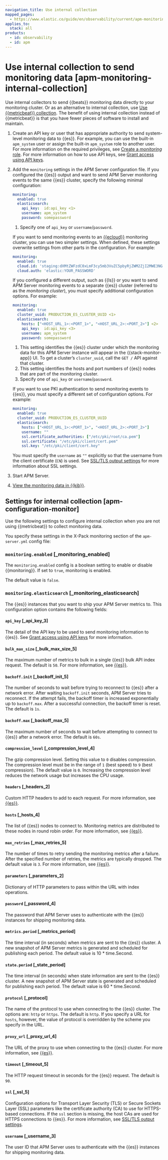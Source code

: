 ```yaml
---
navigation_title: Use internal collection
mapped_pages:
  - https://www.elastic.co/guide/en/observability/current/apm-monitoring-internal-collection.html
applies_to:
  stack: all
products:
  - id: observability
  - id: apm
---
```


# Use internal collection to send monitoring data [apm-monitoring-internal-collection]

Use internal collectors to send {{beats}} monitoring data directly to your monitoring cluster. Or as an alternative to internal collection, use [Use {{metricbeat}} collection](/solutions/observability/apm/use-metricbeat-to-send-monitoring-data.md). The benefit of using internal collection instead of {{metricbeat}} is that you have fewer pieces of software to install and maintain.

1. Create an API key or user that has appropriate authority to send system-level monitoring data to {{es}}. For example, you can use the built-in `apm_system` user or assign the built-in `apm_system` role to another user. For more information on the required privileges, see [Create a *monitoring* role](/solutions/observability/apm/create-assign-feature-roles-to-apm-server-users.md#apm-privileges-to-publish-monitoring). For more information on how to use API keys, see [Grant access using API keys](/solutions/observability/apm/grant-access-using-api-keys.md).
2. Add the `monitoring` settings in the APM Server configuration file. If you configured the {{es}} output and want to send APM Server monitoring events to the same {{es}} cluster, specify the following minimal configuration:

    ```yaml
    monitoring:
      enabled: true
      elasticsearch:
        api_key:  id:api_key <1>
        username: apm_system
        password: somepassword
    ```

    1. Specify one of `api_key` or `username`/`password`.

    If you want to send monitoring events to an [{{ecloud}}](https://cloud.elastic.co/) monitoring cluster, you can use two simpler settings. When defined, these settings overwrite settings from other parts in the configuration. For example:

    ```yaml
    monitoring:
      enabled: true
      cloud.id: 'staging:dXMtZWFzdC0xLmF3cy5mb3VuZC5pbyRjZWM2ZjI2MWE3NGJmMjRjZTMzYmI4ODExYjg0Mjk0ZiRjNmMyY2E2ZDA0MjI0OWFmMGNjN2Q3YTllOTYyNTc0Mw=='
      cloud.auth: 'elastic:YOUR_PASSWORD'
    ```

    If you configured a different output, such as {{ls}} or you want to send APM Server monitoring events to a separate {{es}} cluster (referred to as the *monitoring cluster*), you must specify additional configuration options. For example:

    ```yaml
    monitoring:
      enabled: true
      cluster_uuid: PRODUCTION_ES_CLUSTER_UUID <1>
      elasticsearch:
        hosts: ["<HOST_URL_1>:<PORT_1>", "<HOST_URL_2>:<PORT_2>"] <2>
        api_key:  id:api_key <3>
        username: apm_system
        password: somepassword
    ```

    1. This setting identifies the {{es}} cluster under which the monitoring data for this APM Server instance will appear in the {{stack-monitor-app}} UI. To get a cluster’s `cluster_uuid`, call the `GET /` API against that cluster.
    2. This setting identifies the hosts and port numbers of {{es}} nodes that are part of the monitoring cluster.
    3. Specify one of `api_key` or `username`/`password`.

    If you want to use PKI authentication to send monitoring events to {{es}}, you must specify a different set of configuration options. For example:

    ```yaml
    monitoring:
      enabled: true
      cluster_uuid: PRODUCTION_ES_CLUSTER_UUID
      elasticsearch:
        hosts: ["<HOST_URL_1>:<PORT_1>", "<HOST_URL_2>:<PORT_2>"]
        username: ""
        ssl.certificate_authorities: ["/etc/pki/root/ca.pem"]
        ssl.certificate: "/etc/pki/client/cert.pem"
        ssl.key: "/etc/pki/client/cert.key"
    ```

    You must specify the `username` as `""` explicitly so that the username from the client certificate (`CN`) is used. See [SSL/TLS output settings](/solutions/observability/apm/ssl-tls-output-settings.md) for more information about SSL settings.

3. Start APM Server.
4. [View the monitoring data in {{kib}}](/deploy-manage/monitor/stack-monitoring/kibana-monitoring-data.md).

## Settings for internal collection [apm-configuration-monitor]

Use the following settings to configure internal collection when you are not using {{metricbeat}} to collect monitoring data.

You specify these settings in the X-Pack monitoring section of the `apm-server.yml` config file:

### `monitoring.enabled` [_monitoring_enabled]

The `monitoring.enabled` config is a boolean setting to enable or disable {{monitoring}}. If set to `true`, monitoring is enabled.

The default value is `false`.

### `monitoring.elasticsearch` [_monitoring_elasticsearch]

The {{es}} instances that you want to ship your APM Server metrics to. This configuration option contains the following fields:

#### `api_key` [_api_key_3]

The detail of the API key to be used to send monitoring information to {{es}}. See [Grant access using API keys](/solutions/observability/apm/grant-access-using-api-keys.md) for more information.

#### `bulk_max_size` [_bulk_max_size_5]

The maximum number of metrics to bulk in a single {{es}} bulk API index request. The default is `50`. For more information, see [{{es}}](/solutions/observability/apm/configure-elasticsearch-output.md).

#### `backoff.init` [_backoff_init_5]

The number of seconds to wait before trying to reconnect to {{es}} after a network error. After waiting `backoff.init` seconds, APM Server tries to reconnect. If the attempt fails, the backoff timer is increased exponentially up to `backoff.max`. After a successful connection, the backoff timer is reset. The default is `1s`.

#### `backoff.max` [_backoff_max_5]

The maximum number of seconds to wait before attempting to connect to {{es}} after a network error. The default is `60s`.

#### `compression_level` [_compression_level_4]

The gzip compression level. Setting this value to `0` disables compression. The compression level must be in the range of `1` (best speed) to `9` (best compression). The default value is `0`. Increasing the compression level reduces the network usage but increases the CPU usage.

#### `headers` [_headers_2]

Custom HTTP headers to add to each request. For more information, see [{{es}}](/solutions/observability/apm/configure-elasticsearch-output.md).

#### `hosts` [_hosts_4]

The list of {{es}} nodes to connect to. Monitoring metrics are distributed to these nodes in round robin order. For more information, see [{{es}}](/solutions/observability/apm/configure-elasticsearch-output.md).

#### `max_retries` [_max_retries_5]

The number of times to retry sending the monitoring metrics after a failure. After the specified number of retries, the metrics are typically dropped. The default value is `3`. For more information, see [{{es}}](/solutions/observability/apm/configure-elasticsearch-output.md).

#### `parameters` [_parameters_2]

Dictionary of HTTP parameters to pass within the URL with index operations.

#### `password` [_password_4]

The password that APM Server uses to authenticate with the {{es}} instances for shipping monitoring data.

#### `metrics.period` [_metrics_period]

The time interval (in seconds) when metrics are sent to the {{es}} cluster. A new snapshot of APM Server metrics is generated and scheduled for publishing each period. The default value is 10 * time.Second.

#### `state.period` [_state_period]

The time interval (in seconds) when state information are sent to the {{es}} cluster. A new snapshot of APM Server state is generated and scheduled for publishing each period. The default value is 60 * time.Second.

#### `protocol` [_protocol]

The name of the protocol to use when connecting to the {{es}} cluster. The options are: `http` or `https`. The default is `http`. If you specify a URL for `hosts`, however, the value of protocol is overridden by the scheme you specify in the URL.

#### `proxy_url` [_proxy_url_4]

The URL of the proxy to use when connecting to the {{es}} cluster. For more information, see [{{es}}](/solutions/observability/apm/configure-elasticsearch-output.md).

#### `timeout` [_timeout_5]

The HTTP request timeout in seconds for the {{es}} request. The default is `90`.

#### `ssl` [_ssl_5]

Configuration options for Transport Layer Security (TLS) or Secure Sockets Layer (SSL) parameters like the certificate authority (CA) to use for HTTPS-based connections. If the `ssl` section is missing, the host CAs are used for HTTPS connections to {{es}}. For more information, see [SSL/TLS output settings](/solutions/observability/apm/ssl-tls-output-settings.md).

#### `username` [_username_3]

The user ID that APM Server uses to authenticate with the {{es}} instances for shipping monitoring data.

